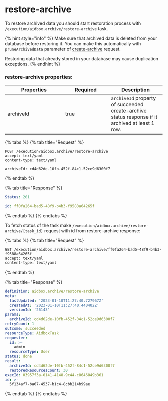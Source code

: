 # restore-archive

To restore archived data you should start restoration process with `/execution/aidbox.archive/restore-archive` task.

{% hint style="info" %}
Make sure that archived data is deleted from your database before restoring it. You can make this automatically with `pruneArchivedData` parameter of [create-archive](create-archive.md) request.

Restoring data that already stored in your database may cause duplication exceptions.
{% endhint %}

### restore-archive properties:

<table><thead><tr><th width="169">Properties</th><th width="130.33333333333331" data-type="checkbox">Required</th><th>Description</th></tr></thead><tbody><tr><td>archiveId</td><td>true</td><td><code>archiveId</code> property of succeeded <a href="create-archive.md">create-archive</a> status response if it archived at least 1 row.</td></tr></tbody></table>

{% tabs %}
{% tab title="Request" %}
```http
POST /execution/aidbox.archive/restore-archive
accept: text/yaml
content-type: text/yaml

archiveId: cd4d62de-10fb-452f-84c1-52ce9d6300f7
```
{% endtab %}

{% tab title="Response" %}
```yaml
Status: 201

id: ff0fa264-bad5-48f9-b4b3-f9588a64265f
```
{% endtab %}
{% endtabs %}

To fetch status of the task make `/execution/aidbox.archive/restore-archive/[task_id]` request with id from restore-archive response:

{% tabs %}
{% tab title="Request" %}
```http
GET /execution/aidbox.archive/restore-archive/ff0fa264-bad5-48f9-b4b3-f9588a64265f
accept: text/yaml
content-type: text/yaml
```
{% endtab %}

{% tab title="Response" %}
```yaml
definition: aidbox.archive/restore-archive
meta:
  lastUpdated: '2023-01-10T11:27:40.727967Z'
  createdAt: '2023-01-10T11:27:40.440402Z'
  versionId: '26143'
params:
  archiveId: cd4d62de-10fb-452f-84c1-52ce9d6300f7
retryCount: 1
outcome: succeeded
resourceType: AidboxTask
requester:
  id: >-
    admin
  resourceType: User
status: done
result:
  archiveId: cd4d62de-10fb-452f-84c1-52ce9d6300f7
  restoredResourcesCount: 30
execId: 03957f3a-0141-4148-9c44-c8646849b361
id: >-
  5f134af7-ba67-4537-b1c4-8cbb214b99ae
```
{% endtab %}
{% endtabs %}
